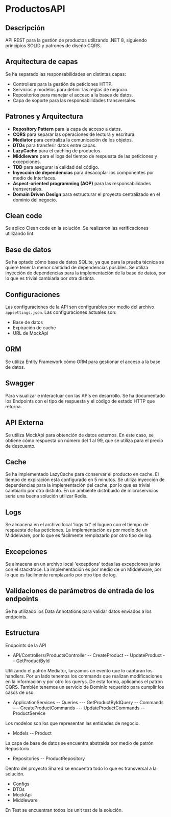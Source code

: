 # ProductosAPI

## Descripción
API REST para la gestión de productos utilizando .NET 8, siguiendo principios SOLID y patrones de diseño CQRS.

## Arquitectura de capas
Se ha separado las responsabilidades en distintas capas:
- Controllers para la gestión de peticiones HTTP.
- Servicios y modelos para definir las reglas de negocio.
- Repositorios para manejar el acceso a la bases de datos.
- Capa de soporte para las responsabilidades transversales.

## Patrones y Arquitectura
- **Repository Pattern** para la capa de acceso a datos.
- **CQRS** para separar las operaciones de lectura y escritura.
- **Mediator** para centraliza la comunicación de los objetos.
- **DTOs** para transferir datos entre capas.
- **LazyCache** para el caching de productos.
- **Middleware** para el logs del tiempo de respuesta de las peticiones y excepciones.
- **TDD** para asegurar la calidad del código.
- **Inyección de dependencias** para desacoplar los componentes por medio de Interfaces.
- **Aspect-oriented programming (AOP)** para las responsabilidades transversales.
- **Domain Driven Design** para estructurar el proyecto centralizado en el dominio del negocio.

## Clean code
Se aplico Clean code en la solución. Se realizaron las verificaciones utilizando lint.

## Base de datos
Se ha optado cómo base de datos SQLite, ya que para la prueba técnica se quiere tener la menor cantidad de dependencias posibles.
Se utiliza inyección de dependencias para la implementación de la base de datos, por lo que es trivial cambiarla por otra distinta.

## Configuraciones
Las configuraciones de la API son configurables por medio del archivo `appsettings.json`.
Las configuraciones actuales son:
- Base de datos
- Expiración de cache
- URL de MockApi

## ORM
Se utiliza Entity Framework cómo ORM para gestionar el acceso a la base de datos. 

## Swagger
Para visualizar e interactuar con las APIs en desarrollo.
Se ha documentado los Endpoints con el tipo de respuesta y el código de estado HTTP que retorna.

## API Externa
Se utiliza MockApi para obtención de datos externos.
En este caso, se obtiene cómo respuesta un número del 1 al 99, que se utiliza para el precio de descuento.

## Cache
Se ha implementado LazyCache para conservar el producto en cache. 
El tiempo de expiración esta configurado en 5 minutos.
Se utiliza inyección de dependencias para la implementación del cache, por lo que es trivial cambiarlo por otro distinto.
En un ambiente distribuido de microservicios sería una buena solución utilizar Redis.

## Logs
Se almacena en el archivo local 'logs.txt' el logueo con el tiempo de respuesta de las peticiones.
La implementación es por medio de un Middelware, por lo que es fácilmente remplazarlo por otro tipo de log.

## Excepciones
Se almacena en un archivo local 'exceptions' todas las excepciones junto con el stacktrace.
La implementación es por medio de un Middelware, por lo que es fácilmente remplazarlo por otro tipo de log.

## Validaciones de parámetros de entrada de los endpoints
Se ha utilizado los Data Annotations para validar datos enviados a los endpoints.

## Estructura
Endpoints de la API
- API/Controllers/ProductsController
-- CreateProduct
-- UpdateProduct
-- GetProductById

Utilizando el patrón Mediator, lanzamos un evento que lo capturan los handlers.
Por un lado tenemos los commands que realizan modificaciones en la información y por otro los querys.
De esta forma, aplicamos el patron CQRS.
También tenemos un servicio de Dominio requerido para cumplir los casos de uso.

- ApplicationServices
-- Queries
--- GetProductByIdQuery
-- Commands
--- CreateProductCommands
--- UpdateProductCommands
-- ProductService

Los modelos son los que representan las entidades de negocio.
- Models
-- Product

La capa de base de datos se encuentra abstraida por medio de patrón Repositorio
- Repositories
-- ProductRepository

Dentro del proyecto Shared se encuentra todo lo que es transversal a la solución.
- Configs
- DTOs
- MockApi
- Middleware

En Test se encuentran todos los unit test de la solución.




